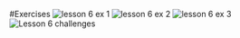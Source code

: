 #Exercises
![lesson 6 ex 1](https://user-images.githubusercontent.com/128070765/229326974-f1d4bf79-9280-42ec-8aab-fcc3cc0828d1.png)
![lesson 6 ex 2](https://user-images.githubusercontent.com/128070765/229326975-63ae7e2c-0fe1-4258-b831-e2af6d8d9ecd.png)
![lesson 6 ex 3](https://user-images.githubusercontent.com/128070765/229326977-1b797c09-0636-4c17-a8cc-1137331077a1.png)
![Lesson 6 challenges](https://user-images.githubusercontent.com/128070765/229326980-84ab1843-34d9-47b2-8921-a1eddb83d61a.png)
